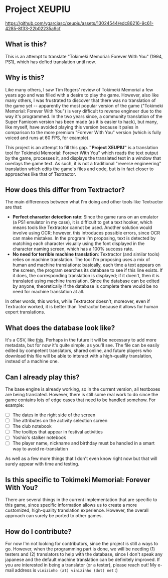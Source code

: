 # Project XEUPIU

https://github.com/vgarciasc/xeupiu/assets/13024544/edc86216-9c61-4285-8f33-22b02235a9cf

## What is this?

This is an attempt to translate "Tokimeki Memorial: Forever With You" (1994, PS1), which has defied translation until now.

## Why is this?

Like many others, I saw Tim Rogers' review of Tokimeki Memorial a few years ago and was filled with a desire to play the game. However, also like many others, I was frustrated to discover that there was no translation of the game yet -- apparently the most popular version of the game ("Tokimeki Memorial: Forever With You") is very difficult to reverse engineer due to the way it's programmed. In the two years since, a community translation of the Super Famicom version has been made (as it is easier to hack), but many, like myself, have avoided playing this version because it pales in comparison to the more premium "Forever With You" version (which is fully voiced and runs at 60 FPS, for example).

This project is an attempt to fill this gap. **"Project XEUPIU"** is a translation tool for Tokimeki Memorial: Forever With You" which reads the text output by the game, processes it, and displays the translated text in a window that overlays the game text. As such, it is not a traditional "reverse engineering" translation which edits the game's files and code, but is in fact closer to approaches like that of Textractor.

## How does this differ from Textractor?

The main differences between what I'm doing and other tools like Textractor are that:
- **Perfect character detection rate**: Since the game runs on an emulator (a PS1 emulator in my case), it is difficult to get a text hooker, which means tools like Textractor cannot be used. Another solution would involve using OCR; however, this introduces possible errors, since OCR can make mistakes. In the program I'm proposing, text is detected by matching each character visually using the font displayed in the character naming screen, which has a 100% success rate.
- **No need for terrible machine translation**: Textractor (and similar tools) relies on machine translation. The tool I'm proposing uses a mix of human and machine translations: basically, each time a text appears on the screen, the program searches its database to see if this line exists. If it does, the corresponding translation is displayed; if it doen't, then it is translated using machine translation. Since the database can be edited by anyone, theoretically if the database is complete there would be no need for machine translation at all.

In other words, this works, while Textractor doesn't; moreover, even if Textractor worked, it is better than Textractor because it allows for human expert translations.

## What does the database look like?

It's a CSV, like [this](https://github.com/vgarciasc/xeupiu/blob/main/data/database_text.csv). Perhaps in the future it will be necessary to add more metadata, but for now it's quite simple, as you'll see. The file can be easily edited by competent translators, shared online, and future players who download this file will be able to interact with a high-quality translation, instead of a machine one.

## Can I already play this?

The base engine is already working, so in the current version, all textboxes are being translated. However, there is still some real work to do since the game contains lots of edge cases that need to be handled somehow. For example:

- [ ] The dates in the right side of the screen
- [ ] The attributes on the activity selection screen
- [ ] The club notebook
- [ ] The tooltips that appear in festival activities
- [ ] Yoshio's stalker notebook
- [ ] The player name, nickname and birthday must be handled in a smart way to avoid re-translation

As well as a few more things that I don't even know right now but that will surely appear with time and testing.

## Is this specific to Tokimeki Memorial: Forever With You?

There are several things in the current implementation that are specific to this game, since specific information allows us to create a more customized, high-quality translation experience. However, the overall approach can surely be ported to other games.

## How do I contribute?

For now I'm not looking for contributors, since the project is still a ways to go. However, when the programming part is done, we will be needing (1) testers and (2) translators to help with the database, since I don't speak any japanese and the default machine translation can be definitely improved. If you are interested in being a translator (or a tester), please reach out! My e-mail address is `vinizinho (at) vinizinho (dot) net` :)
